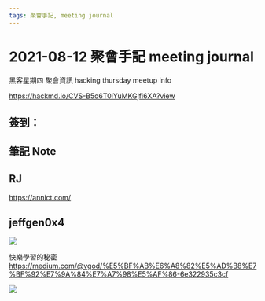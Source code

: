 ```yaml
---
tags: 聚會手記, meeting journal
---
```


2021-08-12 聚會手記 meeting journal
===

黑客星期四 聚會資訊
hacking thursday meetup info

https://hackmd.io/CVS-B5o6T0iYuMKGjfi6XA?view

簽到：
---

筆記 Note
---


## RJ

https://annict.com/

## jeffgen0x4
![](https://i.imgur.com/yy6viaN.jpg)

快樂學習的秘密
https://medium.com/@vgod/%E5%BF%AB%E6%A8%82%E5%AD%B8%E7%BF%92%E7%9A%84%E7%A7%98%E5%AF%86-6e322935c3cf

![](https://i.imgur.com/9ZpTBsz.png)
